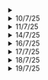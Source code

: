 <details>
<summary></summary>
</details>

<details>
	<summary>10/7/25</summary>

# Python
- Finished with data types, need to get a hold of it still
- Starting with conditionals

# College Stuff
- Huh, sick and tired
- DCN Project: Somewhat ok

# Necessary
- Making a list of stuff that I should do right now
</details>


<details>
<summary>11/7/25</summary>

# Python
- Conditionals
- Loops 

# Advanced Learning algorithms
- Neural networks, complex NN, activation, forward propagation

</details>

<details>
<summary>14/7/25</summary>

# Python
- Functions
- Scopes, name resolution: nonlocal, global
- Comprehensions
- Importing funcitons/utilities
- Document functions using """ """

# AI Agents - HuggingFace
- Types of transformers
- Token Prediction
- Beam Search visualizer
- System Messages
- Chat Templates
- Agentic Workflow: thought, act and observe
- Deployed my own agent
- Now, I should add my own tools to it
</details>

<details>
<summary>16/7/25</summary>

# Python
- Generators and Decorators

# Advanced Learning Algorithm - Coursera
- Model Selection
- Bias and Variance
- Human Level of Performance
- Learning Curves
- Iterative loop of ML Development
- Error analysis
- Transfer Learning
- Full cycle of ML project
- Deployment
</details>

<details>
<summary>17/7/25</summary>

# Machine Learning Repo
- Fixed all the structure of the repo, now it is perfectly organized
- Revised Unsupervised learning
- Finished Advanced Learning Algorithms course by DeepLearning.AI
- Practiced Python programs again, now everything is in one repo
- Updated AI agents course on my repo, planning to carry forward

# LinkedIn
- Updated my about section
- Added the droply project
- Added "Advanced Learning Algorithms" course certificate
- Removed Google AI essentials course (not worth it)

# General
- Learnt about Trust Act of India
- Learnt different rules related to trusts
- Is there anything better than Virtual Machines. I want to delete the current one.

# DSA
- Two more questions on NeetCode
- Revised ApnaCollege Basics of DSA
</details>

<details>
<summary>18/7/25</summary>

# Python
- Practiced programs again
- Started with OOPs

# Hugging Face - AI Agents Course
- Continued with smolagents
- Used my free API key a maximum
- Now, I can't run the notebooks

# Ollama download
- Downloaded for both windows and virtual machine
- `ollama run gemma3:1b` becoz it is a lightweight model
- Created a http request
- ollama pip package download
- Create a custom LLM: `ollama create mario -f ./Modelfile`
- Modelfile contains info about the new model
- Visit `localhost:11434` to see if ollama is running or not
- Installed Docker on linux
- pulled `open-webui` image
- went to `localhost:8080` and signed up as admin, need to create users and do some operations on that

# Docker and python
- Created a simple linear regression model in python
- Built using docker
- Need to publish on docker hub
- Uses numpy and matplotlib

# venv and ML libraries
- Created another python3.12 on my computer
- Create two seperate venv: `tfenv` and `myenv`. 
- `tfenv` uses 3.12 and has libraries like: tensorflow, pandas, matplotlib, numpy
- `myenv` uses 3.13 and has: numpy, scipy, scikit-learn, pytorch, matplotlib
- **Python points to the version of python inside the venv"

# DeepLearning.AI course revision
- Ran all the notebooks once again for better understanding
- Done till gradient descent

</details>

<details>
<summary>19/7/25</summary>

# HF - AI agents
- Updated my ML repo

# DeepLearning.AI
- Ran the notebook for Gradient descent and Multi variable linear regression
- Done with it
</details>
